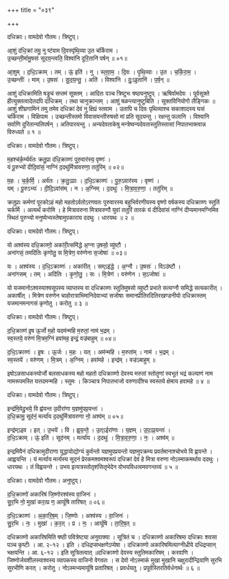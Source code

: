 +++
title = "०३९"

+++


दधिक्राः। वामदेवो गौतमः। त्रिष्टुप्।

आ॒शुं द॑धि॒क्रां तमु॒ नु ष्ट॑वाम दि॒वस्पृ॑थि॒व्या उ॒त च॑र्किराम ।  
उ॒च्छन्ती॒र्मामु॒षसः॑ सूदय॒न्त्वति॒ विश्वा॑नि दुरि॒तानि॑ पर्षन् ॥ ०१॥

आ॒शुम् । द॒धि॒ऽक्राम् । तम् । ऊं॒ इति॑ । नु । स्त॒वा॒म॒ । दि॒वः । पृ॒थि॒व्याः । उ॒त । च॒र्कि॒रा॒म॒ ।  
उ॒च्छन्तीः॑ । माम् । उ॒षसः॑ । सू॒द॒य॒न्तु॒ । अति॑ । विश्वा॑नि । दुः॒ऽइ॒तानि॑ । प॒र्ष॒न् ॥

आशुं दधिक्रामिति षड्रुचं सप्तमं सूक्तम् । आदितः पञ्च त्रिष्टुभः षष्ठ्यनुष्टुप् । ऋषिर्वामदेवः । पूर्वसूक्ते हीत्युक्तत्वादेतदपि दाधिक्रम् । तथा चानुक्रान्तम् । आशुं षळन्त्यानुष्टुबिति । सूक्तविनियोगो लैङ्गिकः ॥आशुं शीघ्रगामिनं तमु तमेव दधिक्रां देवं नु क्षिप्रं स्तवाम । उतापि च दिवः पृथिव्याश्च सकाशादस्य घसं चर्किराम । विक्षिपाम । उच्छन्तीस्तमो विवासयन्तीरुषसो मां प्रति सूदयन्तु । रक्षन्तु फलानि । विश्वानि सर्वाणि दुरितान्यतिपर्षन् । अतिपारयन्तु । अन्यदेवताकेषु मन्त्रेष्वन्यदेवतास्तुतिस्तासां निपातभाक्त्वान्न विरुध्यते ॥ १ ॥

दधिक्राः। वामदेवो गौतमः। त्रिष्टुप्।

म॒हश्च॑र्क॒र्म्यर्व॑तः क्रतु॒प्रा द॑धि॒क्राव्णः॑ पुरु॒वार॑स्य॒ वृष्णः॑ ।  
यं पू॒रुभ्यो॑ दीदि॒वांसं॒ नाग्निं द॒दथु॑र्मित्रावरुणा॒ ततु॑रिम् ॥ ०२॥

म॒हः । च॒र्क॒र्मि॒ । अर्व॑तः । क्र॒तु॒ऽप्राः । द॒धि॒ऽक्राव्णः॑ । पु॒रु॒ऽवार॑स्य । वृष्णः॑ ।  
यम् । पू॒रुऽभ्यः॑ । दी॒दि॒ऽवांस॑म् । न । अ॒ग्निम् । द॒दथुः॑ । मि॒त्रा॒व॒रु॒णा॒ । ततु॑रिम् ॥

क्रतुप्राः कर्मणां पूरकोऽहं महो महतोऽर्वतोऽरणवतः पुरुवारस्य बहुभिर्वरणीयस्य वृष्णो वर्षकस्य दधिक्राव्णः स्तुतिं चर्कर्मि । अत्यर्थं करोमि । हे मित्रावरुना मित्रावरुणौ युवां ततुरिं तारकं यं दीदिवांसं नाग्निं दीप्यमानमग्निमिव स्थितं पुरुभ्यो मनुष्येभ्यस्तेषामुपकाराय ददथुः । धारयथः ॥ २ ॥

दधिक्राः। वामदेवो गौतमः। त्रिष्टुप्।

यो अश्व॑स्य दधि॒क्राव्णो॒ अका॑री॒त्समि॑द्धे अ॒ग्ना उ॒षसो॒ व्यु॑ष्टौ ।  
अना॑गसं॒ तमदि॑तिः कृणोतु॒ स मि॒त्रेण॒ वरु॑णेना स॒जोषाः॑ ॥ ०३॥

यः । अश्व॑स्य । द॒धि॒ऽक्राव्णः॑ । अका॑रीत् । सम्ऽइ॑द्धे । अ॒ग्नौ । उ॒षसः॑ । विऽउ॑ष्टौ ।  
अना॑गसम् । तम् । अदि॑तिः । कृ॒णो॒तु॒ । सः । मि॒त्रेण॑ । वरु॑णेन । स॒ऽजोषाः॑ ॥

यो यजमानोऽश्वस्याश्वसूपस्य व्याप्तस्य वा दधिक्राव्णः स्तुतिमुषसो व्युष्टौ प्रभाते सत्यग्नौ समिद्धे सत्यकारीत् । अकार्षीत् । मित्रेण वरुणेन चाहोरात्राभिमानिदेवाभ्यां सजोषाः समानप्रीतिरदितिरखण्डनीयो दधिक्रास्तम् यजमानमनागसं कृणोतु । करोतु ॥ ३ ॥

दधिक्राः। वामदेवो गौतमः। त्रिष्टुप्।

द॒धि॒क्राव्ण॑ इ॒ष ऊ॒र्जो म॒हो यदम॑न्महि म॒रुतां॒ नाम॑ भ॒द्रम् ।  
स्व॒स्तये॒ वरु॑णं मि॒त्रम॒ग्निं हवा॑मह॒ इन्द्रं॒ वज्र॑बाहुम् ॥ ०४॥

द॒धि॒ऽक्राव्णः॑ । इ॒षः । ऊ॒र्जः । म॒हः । यत् । अम॑न्महि । म॒रुता॑म् । नाम॑ । भ॒द्रम् ।  
स्व॒स्तये॑ । वरु॑णम् । मि॒त्रम् । अ॒ग्निम् । हवा॑महे । इन्द्र॑म् । वज्र॑ऽबाहुम् ॥

इषोऽन्नसाधकस्योर्जो बलसाधकस्य महो महतो दधिक्राव्णो देवस्य मरुतां स्तोतॄणां स्वभूतं भद्रं कल्याणं नाम नामरूपमस्ति यत्तदमन्महि । स्तुमः । किञ्चात्र निपातभाजो वरुणादींश्च स्वस्तये क्षेमाय हवामहे ॥ ४ ॥

दधिक्राः। वामदेवो गौतमः। त्रिष्टुप्।

इन्द्र॑मि॒वेदु॒भये॒ वि ह्व॑यन्त उ॒दीरा॑णा य॒ज्ञमु॑पप्र॒यन्तः॑ ।  
द॒धि॒क्रामु॒ सूद॑नं॒ मर्त्या॑य द॒दथु॑र्मित्रावरुणा नो॒ अश्व॑म् ॥ ०५॥

इन्द्र॑म्ऽइव । इत् । उ॒भये॑ । वि । ह्व॒य॒न्ते॒ । उ॒त्ऽईरा॑णाः । य॒ज्ञम् । उ॒प॒ऽप्र॒यन्तः॑ ।  
द॒धि॒ऽक्राम् । ऊं॒ इति॑ । सूद॑नम् । मर्त्या॑य । द॒दथुः॑ । मि॒त्रा॒व॒रु॒णा॒ । नः॒ । अश्व॑म् ॥

इन्द्रमिवैनं दधिक्रामुदीराणा युद्धायोद्योग्यं कुर्वन्तो यज्ञमुपप्रयन्तो यज्ञमुपक्रम्य प्रवर्तमानाश्चोभये वि ह्वयन्ते । आह्वयन्ति । यं मर्त्याय मर्त्यस्य सूदनं प्रेरकमश्वमश्वरूपं दधिक्रां देवं हे मित्रा वरुणा नोऽस्माकमर्थाय ददथुः । धारयथः । तं विह्वयन्त्ते । उभय इत्यत्रस्तोतृशंसितृभेदेन वोभयविधत्वमवगन्तव्यं ॥ ५ ॥

दधिक्राः। वामदेवो गौतमः। अनुष्टुप्।

द॒धि॒क्राव्णो॑ अकारिषं जि॒ष्णोरश्व॑स्य वा॒जिनः॑ ।  
सु॒र॒भि नो॒ मुखा॑ कर॒त्प्र ण॒ आयूं॑षि तारिषत् ॥ ०६॥

द॒धि॒ऽक्राव्णः॑ । अ॒का॒रि॒ष॒म् । जि॒ष्णोः । अश्व॑स्य । वा॒जिनः॑ ।  
सु॒र॒भि । नः॒ । मुखा॑ । क॒र॒त् । प्र । नः॒ । आयूं॑षि । ता॒रि॒ष॒त् ॥

दधिक्राव्णो अकारिषमिति षष्ठी पवित्रेष्ट्या अनुवाक्या । सूत्रितं च । दधिक्राव्णो अकारिषमा दधिक्राः शवसा पञ्च कृष्टीः । आ. २-१२ । इति । दधिद्रप्सभक्षणेऽप्येषा । दधिक्राव्णो अकारिषमित्याग्नीध्रीये दधिद्रप्सान् भक्षयन्ति । आ. ६-१२ । इति सूत्रितत्वात् ॥दधिक्राव्णो देवस्य स्तुतिमकारिषम् । करवाणि । जिष्णोर्जयशीलस्याश्वस्य व्यापकस्य वाजिनो वेगवतः । स देवो नोऽस्माकं मुखा मुखानि चक्षुरादीन्द्रियाणि सुरभि सुरभीणि करत् । करोतु । नोऽस्मभ्यमायूंषि प्रतारिषत् । प्रवर्धयतु । प्रपूर्वस्तिरतिर्वर्धनार्थः ॥ ६ ॥